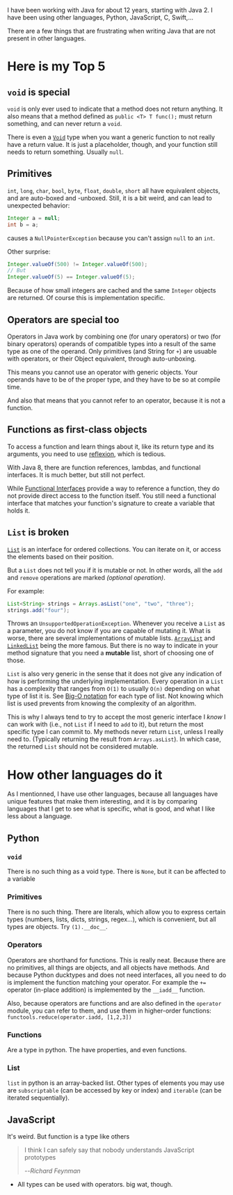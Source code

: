 I have been working with Java for about 12 years, starting with Java 2. I have been using other languages, Python, JavaScript, C, Swift,...

There are a few things that are frustrating when writing Java that are not present in other languages.

# Here is my Top 5

## `void` is special

`void` is only ever used to indicate that a method does not return anything. It also means that a method defined as `public <T> T func();` must return something, and can never return a `void`.

There is even a [`Void`](https://developer.android.com/reference/java/lang/Void.html) type when you want a generic function to not really have a return value. It is just a placeholder, though, and your function still needs to return something. Usually `null`.

## Primitives

`int`, `long`, `char`, `bool`, `byte`, `float`, `double`, `short` all have equivalent objects, and are auto-boxed and -unboxed. Still, it is a bit weird, and can lead to unexpected behavior:

```java
Integer a = null;
int b = a; 
```

causes a `NullPointerException` because you can't assign `null` to an `int`.

Other surprise:

```java
Integer.valueOf(500) != Integer.valueOf(500);
// But
Integer.valueOf(5) == Integer.valueOf(5);
```

Because of how small integers are cached and the same `Integer` objects are returned. Of course this is implementation specific.

## Operators are special too

Operators in Java work by combining one (for unary operators) or two (for binary operators) operands of compatible types into a result of the same type as one of the operand. Only primitives (and String for `+`) are usuable with operators, or their Object equivalent, through auto-unboxing.

This means you cannot use an operator with generic objects. Your operands have to be of the proper type, and they have to be so at compile time.

And also that means that you cannot refer to an operator, because it is not a function.

## Functions as first-class objects

To access a function and learn things about it, like its return type and its arguments, you need to use [reflexion](https://docs.oracle.com/javase/tutorial/reflect/), which is tedious.

With Java 8, there are function references, lambdas, and functional interfaces. It is much better, but still not perfect.

While [Functional Interfaces](https://docs.oracle.com/javase/8/docs/api/java/util/function/package-summary.html) provide a way to reference a function, they do not provide direct access to the function itself. You still need a functional interface that matches your function's signature to create a variable that holds it.

## `List` is broken

[`List`](https://docs.oracle.com/javase/8/docs/api/java/util/List.html) is an interface for ordered collections. You can iterate on it, or access the elements based on their position.

But a `List` does not tell you if it is mutable or not. In other words, all the `add` and `remove` operations are marked *(optional operation)*.

For example:
```java
List<String> strings = Arrays.asList("one", "two", "three");
strings.add("four");
```

Throws an `UnsupportedOperationException`. Whenever you receive a `List` as a parameter, you do not know if you are capable of mutating it. What is worse, there are several implementations of mutable lists. [`ArrayList`](https://docs.oracle.com/javase/8/docs/api/java/util/ArrayList.html) and [`LinkedList`](https://docs.oracle.com/javase/8/docs/api/java/util/LinkedList.html) being the more famous. But there is no way to indicate in your method signature that you need a **mutable** list, short of choosing one of those.

`List` is also very generic in the sense that it does not give any indication of how is performing the underlying implementation. Every operation in a `List` has a complexity that ranges from `O(1)` to usually `O(n)` depending on what type of list it is. See [Big-O notation](http://bigocheatsheet.com/) for each type of list. Not knowing which list is used prevents from knowing the complexity of an algorithm.

This is why I always tend to try to accept the most generic interface I *know* I can work with (i.e., not `List` if I need to `add` to it), but return the most specific type I can commit to. My methods never return `List`, unless I really need to. (Typically returning the result from `Arrays.asList`). In which case, the returned `List` should not be considered mutable.

# How other languages do it

As I mentionned, I have use other languages, because all languages have unique features that make them interesting, and it is by comparing languages that I get to see what is specific, what is good, and what I like less about a language.

## Python

### `void`

There is no such thing as a void type. There is `None`, but it can be affected to a variable

### Primitives

There is no such thing. There are literals, which allow you to express certain types (numbers, lists, dicts, strings, regex...), which is convenient, but all types are objects. Try `(1).__doc__`.

### Operators

Operators are shorthand for functions. This is really neat. Because there are no primitives, all things are objects, and all objects have methods. And because Python ducktypes and does not need interfaces, all you need to do is implement the function matching your operator. For example the `+=` operator (in-place addition) is implemented by the `__iadd__` function.

Also, because operators are functions and are also defined in the `operator` module, you can refer to them, and use them in higher-order functions: `functools.reduce(operator.iadd, [1,2,3])`

### Functions

Are a type in python. The have properties, and even functions.

### List

`list` in python is an array-backed list. Other types of elements you may use are `subscriptable` (can be accessed by key or index) and `iterable` (can be iterated sequentially).

## JavaScript

It's weird. But function is a type like others

> I think I can safely say that nobody understands JavaScript prototypes
>
> --<cite>Richard Feynman</cite>

- All types can be used with operators. big wat, though.
